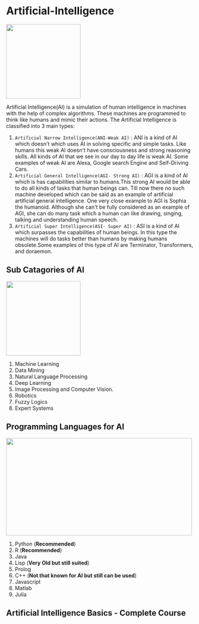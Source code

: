# Artificial-Intelligence

<img align = "center" width = "200" height = "200" src = "https://github.com/varun7860/Artificial-Intelligence/blob/main/Assets/Artificial-Intelligence.jpg" >

Artificial Intelligence(AI) is a simulation of human intelligence in machines with the help of complex algorithms. These machines
are programmed to think like humans and mimic their actions. The Artificial Intelligence is classified into 3 main types:
1. `Artificial Narrow Intelligence(ANI-Weak AI)` : ANI is a kind of AI which doesn't which uses AI in solving specific and simple tasks. Like humans 
   this weak AI doesn't have consciousness and strong reasoning skills. All kinds of AI that we see in our day to day life is weak AI. Some examples
   of weak AI are Alexa, Google search Engine and Self-Driving Cars.
2. `Artificial General Intelligence(AGI- Strong AI)` : AGI is a kind of AI which is has capabilities similar to humans.This strong AI would be able to do
   all kinds of tasks that human beings can. Till now there no such machine developed which can be said as an example of artificial artificial 
   general intelligence. One very close example to AGI is Sophia the humanoid. Although she can't be fully considered as an example of AGI, she can
   do many task which a human can like drawing, singing, talking and understanding human speech.
3. `Artificial Super Intelligence(ASI- Super AI)` : ASI is a kind of AI which surpasses the capabilities of human beings. In this type the machines
   will do tasks better than humans by making humans obsolete.Some examples of this type of AI are Terminator, Transformers, and doraemon.

## Sub Catagories of AI

<img align = "center" width = "200" height = "200" src = "https://github.com/varun7860/Artificial-Intelligence/blob/main/Assets/AI%20Domains.png" >

1. Machine Learning
2. Data Mining
3. Natural Language Processing
4. Deep Learning
5. Image Processing and Computer Vision.
6. Robotics
7. Fuzzy Logics
8. Expert Systems


## Programming Languages for AI

<img align = "center" width = "500" height = "262" src = "https://github.com/varun7860/Artificial-Intelligence/blob/main/Assets/Programming%20Languages.jpg" >

1. Python (**Recommended**)
2. R (**Recommended**)
3. Java 
4. Lisp (**Very Old but still suited**)
5. Prolog
6. C++ (**Not that known for AI but still can be used**)
7. Javascript
8. Matlab
9. Julia

## Artificial Intelligence Basics - Complete Course


